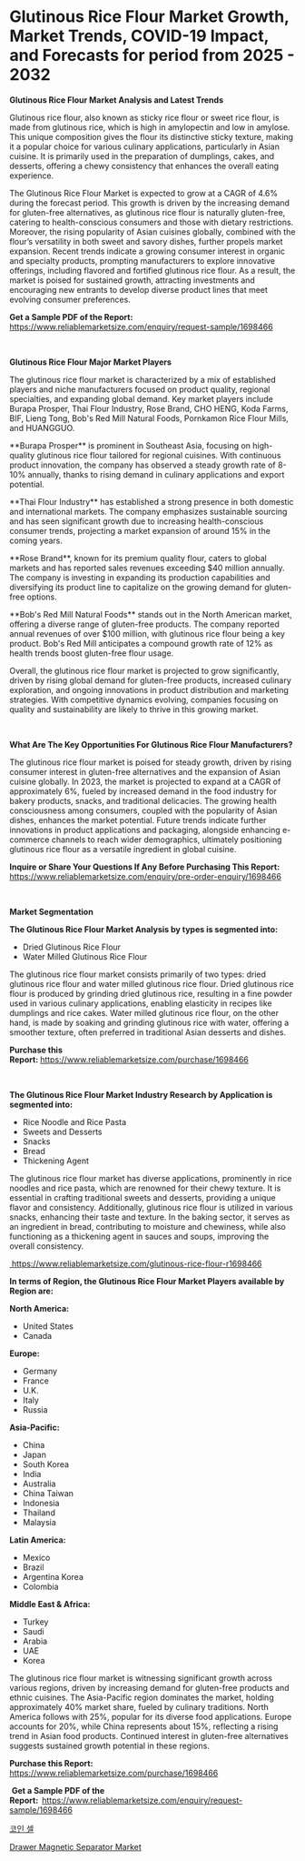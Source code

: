 <p><h1>Glutinous Rice Flour Market Growth, Market Trends, COVID-19 Impact, and Forecasts for period from 2025 - 2032</h1></p><p><strong>Glutinous Rice Flour Market Analysis and Latest Trends</strong></p>
<p><p>Glutinous rice flour, also known as sticky rice flour or sweet rice flour, is made from glutinous rice, which is high in amylopectin and low in amylose. This unique composition gives the flour its distinctive sticky texture, making it a popular choice for various culinary applications, particularly in Asian cuisine. It is primarily used in the preparation of dumplings, cakes, and desserts, offering a chewy consistency that enhances the overall eating experience.</p><p>The Glutinous Rice Flour Market is expected to grow at a CAGR of 4.6% during the forecast period. This growth is driven by the increasing demand for gluten-free alternatives, as glutinous rice flour is naturally gluten-free, catering to health-conscious consumers and those with dietary restrictions. Moreover, the rising popularity of Asian cuisines globally, combined with the flour’s versatility in both sweet and savory dishes, further propels market expansion. Recent trends indicate a growing consumer interest in organic and specialty products, prompting manufacturers to explore innovative offerings, including flavored and fortified glutinous rice flour. As a result, the market is poised for sustained growth, attracting investments and encouraging new entrants to develop diverse product lines that meet evolving consumer preferences.</p></p>
<p><strong>Get a Sample PDF of the Report:&nbsp;</strong> <a href="https://www.reliablemarketsize.com/enquiry/request-sample/1698466?utm_campaign=1103&utm_medium=2&utm_source=Github&utm_content=ia&utm_term=09012025&utm_id=glutinous-rice-flour">https://www.reliablemarketsize.com/enquiry/request-sample/1698466</a></p>
<p>&nbsp;</p>
<p><strong>Glutinous Rice Flour Major Market Players</strong></p>
<p><p>The glutinous rice flour market is characterized by a mix of established players and niche manufacturers focused on product quality, regional specialties, and expanding global demand. Key market players include Burapa Prosper, Thai Flour Industry, Rose Brand, CHO HENG, Koda Farms, BIF, Lieng Tong, Bob's Red Mill Natural Foods, Pornkamon Rice Flour Mills, and HUANGGUO.</p><p>**Burapa Prosper** is prominent in Southeast Asia, focusing on high-quality glutinous rice flour tailored for regional cuisines. With continuous product innovation, the company has observed a steady growth rate of 8-10% annually, thanks to rising demand in culinary applications and export potential.</p><p>**Thai Flour Industry** has established a strong presence in both domestic and international markets. The company emphasizes sustainable sourcing and has seen significant growth due to increasing health-conscious consumer trends, projecting a market expansion of around 15% in the coming years.</p><p>**Rose Brand**, known for its premium quality flour, caters to global markets and has reported sales revenues exceeding $40 million annually. The company is investing in expanding its production capabilities and diversifying its product line to capitalize on the growing demand for gluten-free options.</p><p>**Bob's Red Mill Natural Foods** stands out in the North American market, offering a diverse range of gluten-free products. The company reported annual revenues of over $100 million, with glutinous rice flour being a key product. Bob's Red Mill anticipates a compound growth rate of 12% as health trends boost gluten-free flour usage.</p><p>Overall, the glutinous rice flour market is projected to grow significantly, driven by rising global demand for gluten-free products, increased culinary exploration, and ongoing innovations in product distribution and marketing strategies. With competitive dynamics evolving, companies focusing on quality and sustainability are likely to thrive in this growing market.</p></p>
<p>&nbsp;</p>
<p><strong>What Are The Key Opportunities For Glutinous Rice Flour Manufacturers?</strong></p>
<p><p>The glutinous rice flour market is poised for steady growth, driven by rising consumer interest in gluten-free alternatives and the expansion of Asian cuisine globally. In 2023, the market is projected to expand at a CAGR of approximately 6%, fueled by increased demand in the food industry for bakery products, snacks, and traditional delicacies. The growing health consciousness among consumers, coupled with the popularity of Asian dishes, enhances the market potential. Future trends indicate further innovations in product applications and packaging, alongside enhancing e-commerce channels to reach wider demographics, ultimately positioning glutinous rice flour as a versatile ingredient in global cuisine.</p></p>
<p><strong>Inquire or Share Your Questions If Any Before Purchasing This Report:</strong> <a href="https://www.reliablemarketsize.com/enquiry/pre-order-enquiry/1698466?utm_campaign=1103&utm_medium=2&utm_source=Github&utm_content=ia&utm_term=09012025&utm_id=glutinous-rice-flour">https://www.reliablemarketsize.com/enquiry/pre-order-enquiry/1698466</a></p>
<p>&nbsp;</p>
<p><strong>Market Segmentation</strong></p>
<p><strong>The Glutinous Rice Flour Market Analysis by types is segmented into:</strong></p>
<p><ul><li>Dried Glutinous Rice Flour</li><li>Water Milled Glutinous Rice Flour</li></ul></p>
<p><p>The glutinous rice flour market consists primarily of two types: dried glutinous rice flour and water milled glutinous rice flour. Dried glutinous rice flour is produced by grinding dried glutinous rice, resulting in a fine powder used in various culinary applications, enabling elasticity in recipes like dumplings and rice cakes. Water milled glutinous rice flour, on the other hand, is made by soaking and grinding glutinous rice with water, offering a smoother texture, often preferred in traditional Asian desserts and dishes.</p></p>
<p><strong>Purchase this Report:&nbsp;</strong><a href="https://www.reliablemarketsize.com/purchase/1698466?utm_campaign=1103&utm_medium=2&utm_source=Github&utm_content=ia&utm_term=09012025&utm_id=glutinous-rice-flour">https://www.reliablemarketsize.com/purchase/1698466</a></p>
<p>&nbsp;</p>
<p><strong>The Glutinous Rice Flour Market Industry Research by Application is segmented into:</strong></p>
<p><ul><li>Rice Noodle and Rice Pasta</li><li>Sweets and Desserts</li><li>Snacks</li><li>Bread</li><li>Thickening Agent</li></ul></p>
<p><p>The glutinous rice flour market has diverse applications, prominently in rice noodles and rice pasta, which are renowned for their chewy texture. It is essential in crafting traditional sweets and desserts, providing a unique flavor and consistency. Additionally, glutinous rice flour is utilized in various snacks, enhancing their taste and texture. In the baking sector, it serves as an ingredient in bread, contributing to moisture and chewiness, while also functioning as a thickening agent in sauces and soups, improving the overall consistency.</p></p>
<p><a href="https://www.reliablemarketsize.com/glutinous-rice-flour-r1698466?utm_campaign=1103&utm_medium=2&utm_source=Github&utm_content=ia&utm_term=09012025&utm_id=glutinous-rice-flour">&nbsp;https://www.reliablemarketsize.com/glutinous-rice-flour-r1698466</a></p>
<p><strong>In terms of Region, the Glutinous Rice Flour Market Players available by Region are:</strong></p>
<p>
    <p> <strong> North America: </strong>
        <ul>
            <li>United States</li>
            <li>Canada</li>
        </ul>
        </p> 
    <p> <strong> Europe: </strong>
        <ul>
            <li>Germany</li>
            <li>France</li>
            <li>U.K.</li>
            <li>Italy</li>
            <li>Russia</li>
        </ul>
        </p> 
    <p> <strong> Asia-Pacific: </strong>
        <ul>
            <li>China</li>
            <li>Japan</li>
            <li>South Korea</li>
            <li>India</li>
            <li>Australia</li>
            <li>China Taiwan</li>
            <li>Indonesia</li>
            <li>Thailand</li>
            <li>Malaysia</li>
        </ul>
        </p> 
    <p> <strong> Latin America: </strong>
        <ul>
            <li>Mexico</li>
            <li>Brazil</li>
            <li>Argentina Korea</li>
            <li>Colombia</li>
        </ul>
        </p> 
    <p> <strong> Middle East & Africa: </strong>
        <ul>
            <li>Turkey</li>
            <li>Saudi</li>
            <li>Arabia</li>
            <li>UAE</li>
            <li>Korea</li>
        </ul>
    </p>
    </p>
<p><p>The glutinous rice flour market is witnessing significant growth across various regions, driven by increasing demand for gluten-free products and ethnic cuisines. The Asia-Pacific region dominates the market, holding approximately 40% market share, fueled by culinary traditions. North America follows with 25%, popular for its diverse food applications. Europe accounts for 20%, while China represents about 15%, reflecting a rising trend in Asian food products. Continued interest in gluten-free alternatives suggests sustained growth potential in these regions.</p></p>
<p><strong>Purchase this Report: </strong><a href="https://www.reliablemarketsize.com/purchase/1698466?utm_campaign=1103&utm_medium=2&utm_source=Github&utm_content=ia&utm_term=09012025&utm_id=glutinous-rice-flour">https://www.reliablemarketsize.com/purchase/1698466</a></p>
<p>&nbsp;<strong>Get a Sample PDF of the Report:&nbsp;&nbsp;</strong><a href="https://www.reliablemarketsize.com/enquiry/request-sample/1698466?utm_campaign=1103&utm_medium=2&utm_source=Github&utm_content=ia&utm_term=09012025&utm_id=glutinous-rice-flour">https://www.reliablemarketsize.com/enquiry/request-sample/1698466</a></p>
<p><strong></strong></p>
<p><p><a href="https://github.com/sougarounis/Market-Research-Report-List-6/blob/main/717696229814.md?utm_campaign=1103&utm_medium=2&utm_source=Github&utm_content=ia&utm_term=09012025&utm_id=glutinous-rice-flour">코인 셀</a></p><p><a href="https://github.com/gdfhhhj/Market-Research-Report-List-7/blob/main/drawer-magnetic-separator-market.md?utm_campaign=1103&utm_medium=2&utm_source=Github&utm_content=ia&utm_term=09012025&utm_id=glutinous-rice-flour">Drawer Magnetic Separator Market</a></p></p>